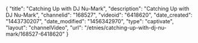 {
    "title": "Catching Up with DJ Nu-Mark",
    "description": "Catching Up with DJ Nu-Mark",
    "channelid": "168527",
    "videoid": "6418620",
    "date_created": "1443730207",
    "date_modified": "1456342970",
    "type": "captivate",
    "layout": "channelVideo",
    "url": "\/etnies\/catching-up-with-dj-nu-mark\/168527-6418620"
}